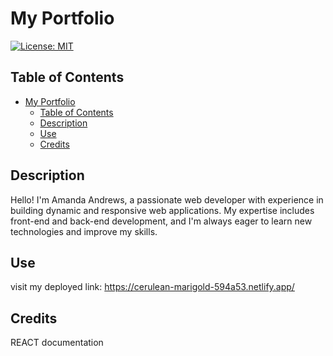# My Portfolio
[![License: MIT](https://img.shields.io/badge/License-MIT-yellow.svg)](https://opensource.org/licenses/MIT)
## Table of Contents
- [My Portfolio](#my-portfolio)
  - [Table of Contents](#table-of-contents)
  - [Description](#description)
  - [Use](#use)
  - [Credits](#credits)

## Description
Hello! I'm Amanda Andrews, a passionate web developer with experience in building dynamic and responsive web applications. My expertise includes front-end and back-end development, and I'm always eager to learn new technologies and improve my skills.
## Use
visit my deployed link: https://cerulean-marigold-594a53.netlify.app/
## Credits
REACT documentation

